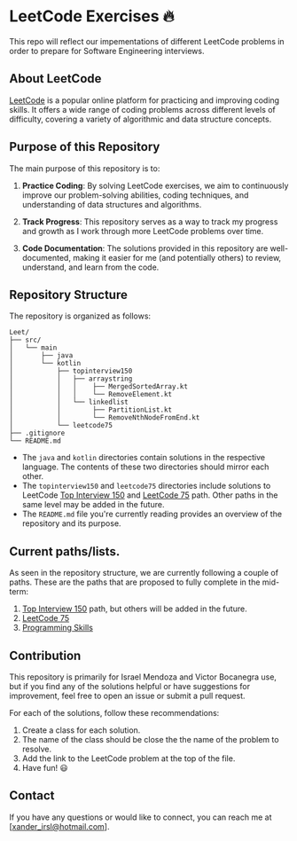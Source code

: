 # LeetCode Exercises 🔥

This repo will reflect our impementations of different LeetCode problems in order to prepare for Software Engineering interviews. 

## About LeetCode

[LeetCode](https://leetcode.com/) is a popular online platform for practicing and improving coding skills. It offers a wide range of coding problems across different levels of difficulty, covering a variety of algorithmic and data structure concepts.

## Purpose of this Repository

The main purpose of this repository is to:

1. **Practice Coding**: By solving LeetCode exercises, we aim to continuously improve our problem-solving abilities, coding techniques, and understanding of data structures and algorithms.

2. **Track Progress**: This repository serves as a way to track my progress and growth as I work through more LeetCode problems over time.

3. **Code Documentation**: The solutions provided in this repository are well-documented, making it easier for me (and potentially others) to review, understand, and learn from the code.

## Repository Structure

The repository is organized as follows:

```
Leet/
├── src/
│   └── main
│       ├── java
│       └── kotlin
│           ├── topinterview150
│           │   ├── arraystring
│           │   │    ├── MergedSortedArray.kt
│           │   │    └── RemoveElement.kt
│           │   └── linkedlist
│           │        ├── PartitionList.kt
│           │        └── RemoveNthNodeFromEnd.kt 
│           └── leetcode75
├── .gitignore
└── README.md
```

- The `java` and `kotlin` directories contain solutions in the respective language. The contents of these two directories should mirror each other. 
- The `topinterview150` and `leetcode75` directories include solutions to LeetCode [Top Interview 150](https://leetcode.com/studyplan/top-interview-150/) and [LeetCode 75](https://leetcode.com/studyplan/leetcode-75/) path. Other paths in the same level may be added in the future.
- The `README.md` file you're currently reading provides an overview of the repository and its purpose.

## Current paths/lists.

As seen in the repository structure, we are currently following a couple of paths. These are the paths that are proposed to fully complete in the mid-term:

1. [Top Interview 150](https://leetcode.com/studyplan/top-interview-150/) path, but others will be added in the future. 
2. [LeetCode 75](https://leetcode.com/studyplan/leetcode-75/)
2. [Programming Skills](https://leetcode.com/studyplan/programming-skills/)

## Contribution

This repository is primarily for Israel Mendoza and Victor Bocanegra use, but if you find any of the solutions helpful or have suggestions for improvement, feel free to open an issue or submit a pull request.

For each of the solutions, follow these recommendations: 

1. Create a class for each solution.
2. The name of the class should be close the the name of the problem to resolve.
3. Add the link to the LeetCode problem at the top of the file.
4. Have fun! 😃

## Contact

If you have any questions or would like to connect, you can reach me at [xander_irsl@hotmail.com].

